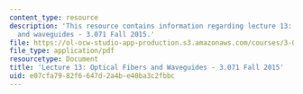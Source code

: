 ```yaml
---
content_type: resource
description: 'This resource contains information regarding lecture 13: Optical fibers
  and waveguides - 3.071 Fall 2015.'
file: https://ol-ocw-studio-app-production.s3.amazonaws.com/courses/3-071-amorphous-materials-fall-2015/e07cfa7982f6647d2a4be40ba3c2fbbc_MIT3_071F15_Lecture13.pdf
file_type: application/pdf
resourcetype: Document
title: 'Lecture 13: Optical Fibers and Waveguides - 3.071 Fall 2015'
uid: e07cfa79-82f6-647d-2a4b-e40ba3c2fbbc
---
```

